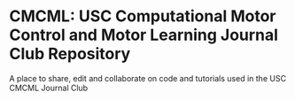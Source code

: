 # CMCML: USC Computational Motor Control and Motor Learning Journal Club Repository

A place to share, edit and collaborate on code and tutorials used in the USC CMCML Journal Club

